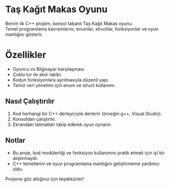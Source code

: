 
# Taş Kağıt Makas Oyunu

Benim ilk C++ projem, konsol tabanlı Taş Kağıt Makas oyunu.  
Temel programlama kavramlarını, enumlar, structlar, fonksiyonlar ve oyun mantığını gösterir.

# Özellikler
- Oyuncu vs Bilgisayar karşılaşması.  
- Çoklu tur ile skor takibi.  
- Kodun fonksiyonlara ayrılmasıyla düzenli yapı.  
- Temiz veri yönetimi için enum ve struct kullanımı.

## Nasıl Çalıştırılır
1. Kod herhangi bir C++ derleyiciyle derlenir (örneğin g++, Visual Studio).  
2. Konsoldan çalıştırılır.  
3. Ekrandaki talimatları takip ederek oyun oynanır.

## Notlar
- Bu proje, kod modülerliği ve fonksiyon kullanımını pratik etmek için iyi bir alıştırmaydı.  
- C++ temellerini ve oyun programlama mantığını geliştirmeme yardımcı oldu.


Projeme göz attığınız için teşekkürler!
